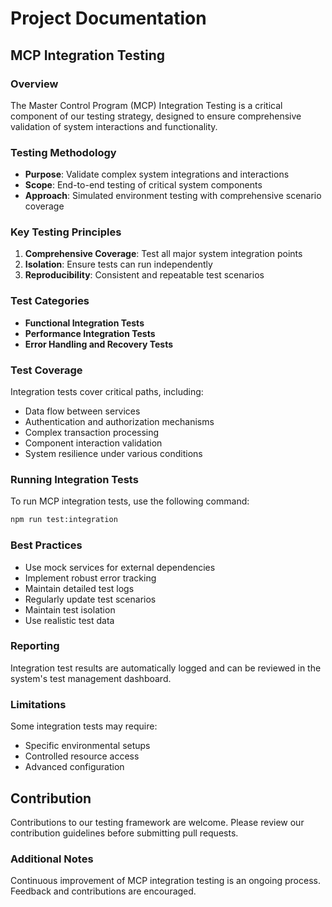 # Project Documentation

## MCP Integration Testing

### Overview
The Master Control Program (MCP) Integration Testing is a critical component of our testing strategy, designed to ensure comprehensive validation of system interactions and functionality.

### Testing Methodology
- **Purpose**: Validate complex system integrations and interactions
- **Scope**: End-to-end testing of critical system components
- **Approach**: Simulated environment testing with comprehensive scenario coverage

### Key Testing Principles
1. **Comprehensive Coverage**: Test all major system integration points
2. **Isolation**: Ensure tests can run independently
3. **Reproducibility**: Consistent and repeatable test scenarios

### Test Categories
- **Functional Integration Tests**
- **Performance Integration Tests**
- **Error Handling and Recovery Tests**

### Test Coverage
Integration tests cover critical paths, including:
- Data flow between services
- Authentication and authorization mechanisms
- Complex transaction processing
- Component interaction validation
- System resilience under various conditions

### Running Integration Tests
To run MCP integration tests, use the following command:
```bash
npm run test:integration
```

### Best Practices
- Use mock services for external dependencies
- Implement robust error tracking
- Maintain detailed test logs
- Regularly update test scenarios
- Maintain test isolation
- Use realistic test data

### Reporting
Integration test results are automatically logged and can be reviewed in the system's test management dashboard.

### Limitations
Some integration tests may require:
- Specific environmental setups
- Controlled resource access
- Advanced configuration

## Contribution
Contributions to our testing framework are welcome. Please review our contribution guidelines before submitting pull requests.

### Additional Notes
Continuous improvement of MCP integration testing is an ongoing process. Feedback and contributions are encouraged.